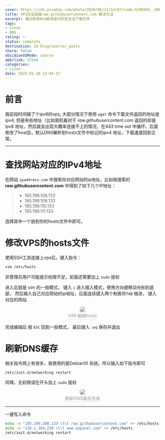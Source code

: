 ```yaml
---
cover: https://cdn.pixabay.com/photo/2020/06/12/14/07/code-5290465__480.jpg
title: VPS无法连接raw.githubusercontent.com 解决方法
excerpt: 通过修改dns解决部分机型无法下载文件
tags:
- Linus
- DNS
rating: ⭐
status: complete
destination: 10-blog/source/_posts
share: false
obsidianUIMode: source
abbrlink: 57544
categories:
- Linux
date: 2023-01-28 13:04:17
---
```

# 前言
我前段时间搞了个ipv6的vps, 大部分情况下使用 `wget` 命令下载文件返回的地址是ipv4, 但是有些地址（比如我机器对于 *raw.githubusercontent.com* 返回的却是 ipv6 地址，然后就会出现大概率连接不上的情况，在443 time out 中循环。后面修改了host后，默认DNS解析到hosts文件中标记的ipv4 地址，下载速度回到正常。

----

# 查找网站对应的IPv4地址
在网站 `ipaddress.com` 中搜索你对应网站的ip地址，比如我搜索的 **raw.githubusercontent.com** 中得到了如下几个IP地址：

> -   185.199.108.133
> -   185.199.109.133
> -   185.199.110.133
> -   185.199.111.133

选择其中一个放到你的hosts文件中即可。

# 修改VPS的hosts文件
使用SSH工具连接上vps后，键入指令：
```bash
vim /etc/hosts
```

非管理员用户可能提示权限不足，前面还需要加上 `sudo` 提权

进入后就是 vim 的一般模式， 键入 `i` 进入插入模式，使用方向键移动光标到底部， 然后输入自己对应网站的ip地址，后面连续键入两个制表符`TAB` 缩进， 键入对应的网站

<center>
    <img style="border-radius: 0.3125em;
    box-shadow: 0 2px 4px 0 rgba(34,36,38,.12),0 2px 10px 0 rgba(34,36,38,.08);"
    src="https://i.imgur.com/Q4KRVk3.png">
    <br>
    <div style="color:orange; border-bottom: 1px solid #d9d9d9;
    display: inline-block;
    color: #999;
    padding: 2px;">VIM 编辑hosts
    </div>
</center>

完成编辑后 按 `ESC` 回到一般模式， 最后键入 `:wq` 保存并退出

# 刷新DNS缓存
相关指令网上有很多，我使用的是Debian10 系统，所以输入如下指令即可
```bash
/etc/init.d/networking restart
```

同理，无权限请在开头加上 `sudo` 提权

<center>
    <img style="border-radius: 0.3125em;
    box-shadow: 0 2px 4px 0 rgba(34,36,38,.12),0 2px 10px 0 rgba(34,36,38,.08);"
    src="https://i.imgur.com/2S7zTZU.png">
    <br>
    <div style="color:orange; border-bottom: 1px solid #d9d9d9;
    display: inline-block;
    color: #999;
    padding: 2px;">刷新DNS缓存完成
    </div>
</center>

---

一键写入命令
```bash
echo -e "185.199.108.133 \t\t raw.githubusercontent.com" >> /etc/hosts
echo -e "128.1.164.230 \t\t www.aapanel.com" >> /etc/hosts
/etc/init.d/networking restart
```